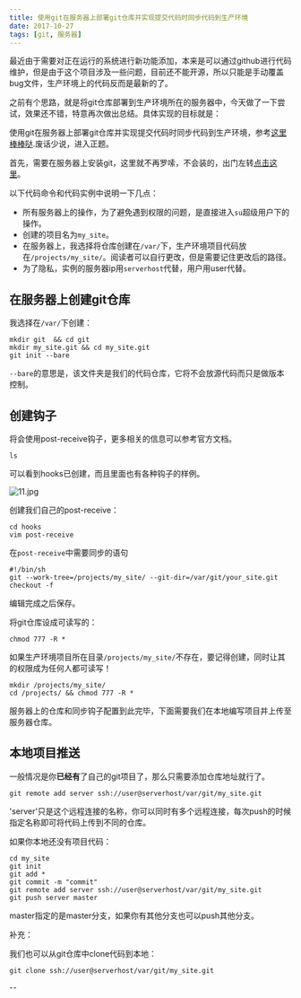 ```yaml
---
title: 使用git在服务器上部署git仓库并实现提交代码时同步代码到生产环境
date: 2017-10-27
tags: [git, 服务器]
---
```


最近由于需要对正在运行的系统进行新功能添加，本来是可以通过github进行代码维护，但是由于这个项目涉及一些问题，目前还不能开源，所以只能是手动覆盖bug文件，生产环境上的代码反而是最新的了。

之前有个思路，就是将git仓库部署到生产环境所在的服务器中，今天做了一下尝试，效果还不错，特意再次做出总结。具体实现的目标就是：

<!-- more -->

使用git在服务器上部署git仓库并实现提交代码时同步代码到生产环境，参考[这里棒棒哒](https://my.oschina.net/u/190049/blog/488588).废话少说，进入正题。

首先，需要在服务器上安装git，这里就不再罗嗦，不会装的，出门左转[点击这里](https://git-scm.com/)。

以下代码命令和代码实例中说明一下几点：

- 所有服务器上的操作，为了避免遇到权限的问题，是直接进入`su`超级用户下的操作。
- 创建的项目名为`my_site`。
- 在服务器上，我选择将仓库创建在`/var/`下，生产环境项目代码放在`/projects/my_site/`。阅读者可以自行更改，但是需要记住更改后的路径。
- 为了隐私，实例的服务器ip用`serverhost`代替，用户用user代替。

## 在服务器上创建git仓库

我选择在`/var/`下创建：

    mkdir git  && cd git
    mkdir my_site.git && cd my_site.git
    git init --bare

`--bare`的意思是，该文件夹是我们的代码仓库，它将不会放源代码而只是做版本控制。

## 创建钩子

将会使用post-receive钩子，更多相关的信息可以参考官方文档。

    ls

可以看到hooks已创建，而且里面也有各种钩子的样例。

![11.jpg](http://upload-images.jianshu.io/upload_images/3248493-23f7a5b78a55b7f6.jpg?imageMogr2/auto-orient/strip%7CimageView2/2/w/1240)

创建我们自己的post-receive：

```shell
cd hooks
vim post-receive
```
在`post-receive`中需要同步的语句

```
#!/bin/sh
git --work-tree=/projects/my_site/ --git-dir=/var/git/your_site.git checkout -f
```

编辑完成之后保存。

将git仓库设成可读写的：

    chmod 777 -R *

如果生产环境项目所在目录`/projects/my_site/`不存在，要记得创建，同时让其的权限成为任何人都可读写！

```
mkdir /projects/my_site/
cd /projects/ && chmod 777 -R *
```

服务器上的仓库和同步钩子配置到此完毕，下面需要我们在本地编写项目并上传至服务器仓库。

## 本地项目推送

一般情况是你**已经有**了自己的git项目了，那么只需要添加仓库地址就行了。

    git remote add server ssh://user@serverhost/var/git/my_site.git

'server'只是这个远程连接的名称，你可以同时有多个远程连接，每次push的时候指定名称即可将代码上传到不同的仓库。

如果你本地还没有项目代码：

```
cd my_site
git init
git add *
git commit -m "commit"
git remote add server ssh://user@serverhost/var/git/my_site.git
git push server master
```
master指定的是master分支，如果你有其他分支也可以push其他分支。

补充：

我们也可以从git仓库中clone代码到本地：

    git clone ssh://user@serverhost/var/git/my_site.git

--